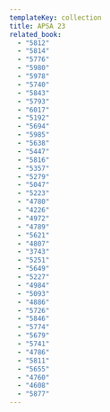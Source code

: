 ```yaml
---
templateKey: collection
title: APSA 23
related_book:
  - "5812"
  - "5814"
  - "5776"
  - "5980"
  - "5978"
  - "5740"
  - "5843"
  - "5793"
  - "6017"
  - "5192"
  - "5694"
  - "5985"
  - "5638"
  - "5447"
  - "5816"
  - "5357"
  - "5279"
  - "5047"
  - "5223"
  - "4780"
  - "4226"
  - "4972"
  - "4789"
  - "5621"
  - "4807"
  - "3743"
  - "5251"
  - "5649"
  - "5227"
  - "4984"
  - "5093"
  - "4886"
  - "5726"
  - "5846"
  - "5774"
  - "5679"
  - "5741"
  - "4786"
  - "5811"
  - "5655"
  - "4760"
  - "4608"
  - "5877"
---
```

